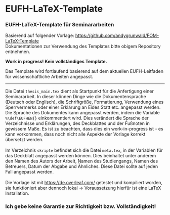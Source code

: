 # EUFH-LaTeX-Template
### EUFH-LaTeX-Template für Seminararbeiten

Basierend auf folgender Vorlage: https://github.com/andygrunwald/FOM-LaTeX-Template
<br>
Dokumentationen zur Verwendung des Templates bitte obigem Repository entnehmen.

<b>Work in progress! Kein vollständiges Template.</b>

Das Template wird fortlaufend basierend auf dem aktuellen EUFH-Leitfaden für wissenschaftliche Arbeiten angepasst.

---
Die Datei ```thesis_main.tex``` dient als Startpunkt für die Anfertigung einer Seminararbeit. In dieser können Dinge wie die Dokumentensprache (Deutsch oder Englisch), die Schriftgröße, Formatierung, Verwendung eines Sperrvermerks oder einer Erklärung an Eides Statt etc. angepasst werden.
<br>
Die Sprache des Dokumentes kann angepasst werden, indem die Variable ```%\def\EUFHEN{}``` einkommentiert wird. Dies verändert die Sprache der Verzeichnisse und Erklärungen, des Deckblattes und der Fußnoten in gewissem Maße. Es ist zu beachten, dass dies ein work-in-progress ist - es kann vorkommen, dass noch nicht alle Aspekte der Vorlage korrekt übersetzt werden.
<br>
<br>
Im Verzeichnis ```skripte``` befindet sich die Datei ```meta.tex```, in der Variablen für das Deckblatt angepasst werden können. Dies beinhaltet unter anderem den Namen des Autors der Arbeit, Namen des Studiengangs, Namen des Betreuers, Datum der Abgabe und Ähnliches. Diese Datei sollte auf jeden Fall angepasst werden.
<br>
<br>
Die Vorlage ist mit https://de.overleaf.com/ getestet und kompiliert worden, sie funktioniert aber dennoch lokal -> Voraussetzung hierfür ist eine LaTeX Installation.
<br>
### Ich gebe keine Garantie zur Richtigkeit bzw. Vollständigkeit!
